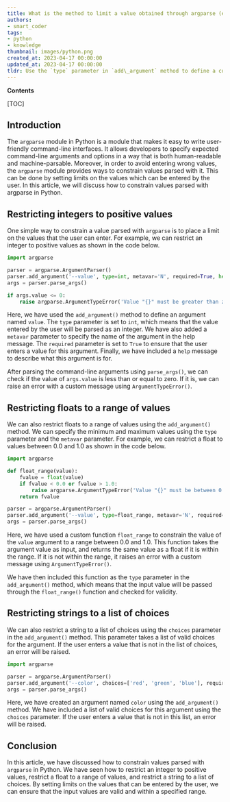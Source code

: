 ```yaml
---
title: What is the method to limit a value obtained through argparse (e.g., confine an integer to only positive values)?
authors:
- smart_coder
tags:
- python
- knowledge
thumbnail: images/python.png
created_at: 2023-04-17 00:00:00
updated_at: 2023-04-17 00:00:00
tldr: Use the `type` parameter in `add\_argument` method to define a custom function that validates and converts the argument value.
---
```


**Contents**

[TOC]

## Introduction

The `argparse` module in Python is a module that makes it easy to write user-friendly command-line interfaces. It allows developers to specify expected command-line arguments and options in a way that is both human-readable and machine-parsable. Moreover, in order to avoid entering wrong values, the `argparse` module provides ways to constrain values parsed with it. This can be done by setting limits on the values which can be entered by the user. In this article, we will discuss how to constrain values parsed with argparse in Python.


## Restricting integers to positive values

One simple way to constrain a value parsed with `argparse` is to place a limit on the values that the user can enter. For example, we can restrict an integer to positive values as shown in the code below. 

```python
import argparse

parser = argparse.ArgumentParser()
parser.add_argument('--value', type=int, metavar='N', required=True, help='an integer value greater than zero')
args = parser.parse_args()

if args.value <= 0:
    raise argparse.ArgumentTypeError('Value "{}" must be greater than zero.'.format(args.value))
```

Here, we have used the `add_argument()` method to define an argument named `value`. The `type` parameter is set to `int`, which means that the value entered by the user will be parsed as an integer. We have also added a `metavar` parameter to specify the name of the argument in the help message. The `required` parameter is set to `True` to ensure that the user enters a value for this argument. Finally, we have included a `help` message to describe what this argument is for.

After parsing the command-line arguments using `parse_args()`, we can check if the value of `args.value` is less than or equal to zero. If it is, we can raise an error with a custom message using `ArgumentTypeError()`.


## Restricting floats to a range of values

We can also restrict floats to a range of values using the `add_argument()` method. We can specify the minimum and maximum values using the `type` parameter and the `metavar` parameter. For example, we can restrict a float to values between 0.0 and 1.0 as shown in the code below.

```python
import argparse

def float_range(value):
    fvalue = float(value)
    if fvalue < 0.0 or fvalue > 1.0:
        raise argparse.ArgumentTypeError('Value "{}" must be between 0.0 and 1.0.'.format(value))
    return fvalue

parser = argparse.ArgumentParser()
parser.add_argument('--value', type=float_range, metavar='N', required=True, help='a float value between 0.0 and 1.0')
args = parser.parse_args()
```

Here, we have used a custom function `float_range` to constrain the value of the `value` argument to a range between 0.0 and 1.0. This function takes the argument value as input, and returns the same value as a float if it is within the range. If it is not within the range, it raises an error with a custom message using `ArgumentTypeError()`.

We have then included this function as the `type` parameter in the `add_argument()` method, which means that the input value will be passed through the `float_range()` function and checked for validity.


## Restricting strings to a list of choices

We can also restrict a string to a list of choices using the `choices` parameter in the `add_argument()` method. This parameter takes a list of valid choices for the argument. If the user enters a value that is not in the list of choices, an error will be raised.

```python
import argparse

parser = argparse.ArgumentParser()
parser.add_argument('--color', choices=['red', 'green', 'blue'], required=True, help='choose a color')
args = parser.parse_args()
```

Here, we have created an argument named `color` using the `add_argument()` method. We have included a list of valid choices for this argument using the `choices` parameter. If the user enters a value that is not in this list, an error will be raised.


## Conclusion

In this article, we have discussed how to constrain values parsed with `argparse` in Python. We have seen how to restrict an integer to positive values, restrict a float to a range of values, and restrict a string to a list of choices. By setting limits on the values that can be entered by the user, we can ensure that the input values are valid and within a specified range.
